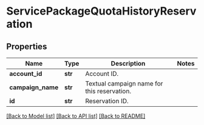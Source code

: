 # ServicePackageQuotaHistoryReservation

## Properties
Name | Type | Description | Notes
------------ | ------------- | ------------- | -------------
**account_id** | **str** | Account ID. | 
**campaign_name** | **str** | Textual campaign name for this reservation. | 
**id** | **str** | Reservation ID. | 

[[Back to Model list]](../README.md#documentation-for-models) [[Back to API list]](../README.md#documentation-for-api-endpoints) [[Back to README]](../README.md)


